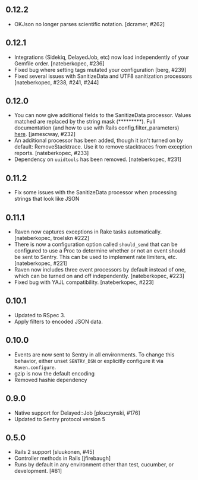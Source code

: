 0.12.2
------
- OKJson no longer parses scientific notation. [dcramer, #262]

0.12.1
------

- Integrations (Sidekiq, DelayedJob, etc) now load independently of your Gemfile order. [nateberkopec, #236]
- Fixed bug where setting tags mutated your configuration [berg, #239]
- Fixed several issues with SanitizeData and UTF8 sanitization processors [nateberkopec, #238, #241, #244]

0.12.0
------

- You can now give additional fields to the SanitizeData processor. Values matched are replaced by the string mask (*********). Full documentation (and how to use with Rails config.filter_parameters) [here](https://github.com/getsentry/raven-ruby/wiki/Advanced-Configuration#sanitizing-data-processors). [jamescway, #232]
- An additional processor has been added, though it isn't turned on by default: RemoveStacktrace. Use it to remove stacktraces from exception reports. [nateberkopec, #233]
- Dependency on `uuidtools` has been removed. [nateberkopec, #231]

0.11.2
------

- Fix some issues with the SanitizeData processor when processing strings that look like JSON


0.11.1
------

- Raven now captures exceptions in Rake tasks automatically. [nateberkopec, troelskn #222]
- There is now a configuration option called ```should_send``` that can be configured to use a Proc to determine whether or not an event should be sent to Sentry. This can be used to implement rate limiters, etc. [nateberkopec, #221]
- Raven now includes three event processors by default instead of one, which can be turned on and off independently. [nateberkopec, #223]
- Fixed bug with YAJL compatibility. [nateberkopec, #223]

0.10.1
------

- Updated to RSpec 3.
- Apply filters to encoded JSON data.


0.10.0
------

- Events are now sent to Sentry in all environments. To change this behavior, either unset ```SENTRY_DSN``` or explicitly configure it via ```Raven.configure```.
- gzip is now the default encoding
- Removed hashie dependency


0.9.0
-----

- Native support for Delayed::Job [pkuczynski, #176]
- Updated to Sentry protocol version 5


0.5.0
-----
- Rails 2 support [sluukonen, #45]
- Controller methods in Rails [jfirebaugh]
- Runs by default in any environment other than test, cucumber, or development. [#81]
